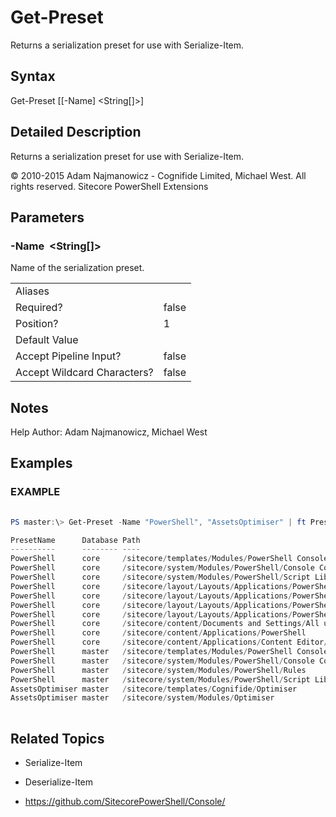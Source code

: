 # Get-Preset 
 
Returns a serialization preset for use with Serialize-Item. 
 
## Syntax 
 
Get-Preset [[-Name] &lt;String[]&gt;] 
 
 
## Detailed Description 
 
Returns a serialization preset for use with Serialize-Item. 
 
© 2010-2015 Adam Najmanowicz - Cognifide Limited, Michael West. All rights reserved. Sitecore PowerShell Extensions 
 
## Parameters 
 
### -Name&nbsp; &lt;String[]&gt; 
 
Name of the serialization preset. 
 
<table>
    <thead></thead>
    <tbody>
        <tr>
            <td>Aliases</td>
            <td></td>
        </tr>
        <tr>
            <td>Required?</td>
            <td>false</td>
        </tr>
        <tr>
            <td>Position?</td>
            <td>1</td>
        </tr>
        <tr>
            <td>Default Value</td>
            <td></td>
        </tr>
        <tr>
            <td>Accept Pipeline Input?</td>
            <td>false</td>
        </tr>
        <tr>
            <td>Accept Wildcard Characters?</td>
            <td>false</td>
        </tr>
    </tbody>
</table> 
 
## Notes 
 
Help Author: Adam Najmanowicz, Michael West 
 
## Examples 
 
### EXAMPLE 
 
 
 
```powershell   
 
PS master:\> Get-Preset -Name "PowerShell", "AssetsOptimiser" | ft PresetName, Database, Path -AutoSize

PresetName      Database Path
----------      -------- ----
PowerShell      core     /sitecore/templates/Modules/PowerShell Console
PowerShell      core     /sitecore/system/Modules/PowerShell/Console Colors
PowerShell      core     /sitecore/system/Modules/PowerShell/Script Library
PowerShell      core     /sitecore/layout/Layouts/Applications/PowerShell Console
PowerShell      core     /sitecore/layout/Layouts/Applications/PowerShell ISE Sheer
PowerShell      core     /sitecore/layout/Layouts/Applications/PowerShell ISE
PowerShell      core     /sitecore/layout/Layouts/Applications/PowerShell ListView
PowerShell      core     /sitecore/content/Documents and Settings/All users/Start menu/Right/PowerShell Toolbox
PowerShell      core     /sitecore/content/Applications/PowerShell
PowerShell      core     /sitecore/content/Applications/Content Editor/Context Menues/Default/Context PowerShell Scripts
PowerShell      master   /sitecore/templates/Modules/PowerShell Console
PowerShell      master   /sitecore/system/Modules/PowerShell/Console Colors
PowerShell      master   /sitecore/system/Modules/PowerShell/Rules
PowerShell      master   /sitecore/system/Modules/PowerShell/Script Library
AssetsOptimiser master   /sitecore/templates/Cognifide/Optimiser
AssetsOptimiser master   /sitecore/system/Modules/Optimiser 
 
``` 
 
## Related Topics 
 
* Serialize-Item 
 
* Deserialize-Item 
 
* <a href='https://github.com/SitecorePowerShell/Console/' target='_blank'>https://github.com/SitecorePowerShell/Console/</a><br/>

